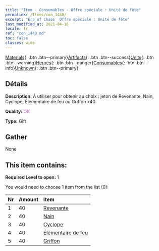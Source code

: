 ```yaml
---
title: "Item - Consumables - Offre spéciale : Unité de fête"
permalink: /Items/con_1440/
excerpt: "Era of Chaos  Offre spéciale : Unité de fête"
last_modified_at: 2021-04-16
locale: fr
ref: "con_1440.md"
toc: false
classes: wide
---
```

 [Materials](/fr/Items/){: .btn .btn--primary}[Artifacts](/fr/Items/Artifacts/){: .btn .btn--success}[Units](/fr/Items/Units/){: .btn .btn--warning}[Heroes](/fr/Items/Heroes/){: .btn .btn--danger}[Consumables](/fr/Items/Consumables/){: .btn .btn--info}[Unknown](/fr/Items/Unknown/){: .btn .btn--primary}

## Détails
 **Description:** À utiliser pour obtenir au choix : jeton de Revenante, Nain, Cyclope, Élémentaire de feu ou Griffon x40.

 **Quality:** <span style="color: #DA70D6">OK</span>

 **Type:** Gift

## Gather

  None

## This item contains:

 **Required Level to open:** 1

 You would need to choose 1 item from the list (0):

  | Nr | Amount |     Item    |
  |:---|:-------|:------------|
  | 1 | 40 | [Revenante](/fr/Items/unt_210/) |  | 
  | 2 | 40 | [Nain](/fr/Items/unt_200/) |  | 
  | 3 | 40 | [Cyclope](/fr/Items/unt_222/) |  | 
  | 4 | 40 | [Élémentaire de feu](/fr/Items/unt_265/) |  | 
  | 5 | 40 | [Griffon](/fr/Items/unt_192/) |  | 
